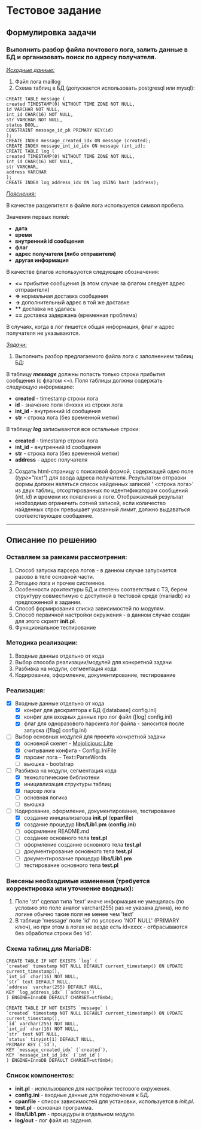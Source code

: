 # Тестовое задание 
## Формулировка задачи

### Выполнить разбор файла почтового лога, залить данные в БД и организовать поиск по адресу получателя.
<u>_Исходные данные:_</u>
1. Файл лога maillog
2. Схема таблиц в БД (допускается использовать postgresql или mysql):
```mysql
CREATE TABLE message (
created TIMESTAMP(0) WITHOUT TIME ZONE NOT NULL,
id VARCHAR NOT NULL,
int_id CHAR(16) NOT NULL,
str VARCHAR NOT NULL,
status BOOL,
CONSTRAINT message_id_pk PRIMARY KEY(id)
);
CREATE INDEX message_created_idx ON message (created);
CREATE INDEX message_int_id_idx ON message (int_id);
CREATE TABLE log (
created TIMESTAMP(0) WITHOUT TIME ZONE NOT NULL,
int_id CHAR(16) NOT NULL,
str VARCHAR,
address VARCHAR
);
CREATE INDEX log_address_idx ON log USING hash (address);
```
<u>_Пояснения:_</u>

В качестве разделителя в файле лога используется символ пробела.

Значения первых полей:

* __дата__
* __время__
* __внутренний id сообщения__
* __флаг__
* __адрес получателя (либо отправителя)__
* __другая информация__

В качестве флагов используются следующие обозначения:

* __<=__ прибытие сообщения (в этом случае за флагом следует адрес отправителя)
* __=>__ нормальная доставка сообщения
* __->__ дополнительный адрес в той же доставке
* __**__ доставка не удалась
* __==__ доставка задержана (временная проблема)

В случаях, когда в лог пишется общая информация, флаг и адрес получателя не указываются.

<u>_Задачи:_</u>

1. Выполнить разбор предлагаемого файла лога с заполнением таблиц БД: 

В таблицу ***message*** должны попасть только строки прибытия сообщения (с флагом <=). Поля таблицы должны содержать следующую информацию:

* __created__ - timestamp строки лога
* __id__ - значение поля id=xxxx из строки лога
* __int_id__ - внутренний id сообщения
* __str__ - строка лога (без временной метки)

В таблицу ***log*** записываются все остальные строки:

* __created__ - timestamp строки лога
* __int_id__ - внутренний id сообщения
* __str__ - строка лога (без временной метки)
* __address__ - адрес получателя

2. Создать html-страницу с поисковой формой, содержащей одно поле (*type="text"*) для ввода адреса получателя.
Результатом отправки формы должен являться список найденных записей '<timestamp> <строка лога>' из двух 
таблиц, отсортированных по идентификаторам сообщений (*int_id*) и времени их появления в логе.
Отображаемый результат необходимо ограничить сотней записей, если количество найденных строк превышает 
указанный лимит, должно выдаваться соответствующее сообщение.

___
## Описание по решению

### Оставляем за рамками рассмотрения:
1. Способ запуска парсера логов - в данном случае запускается разово в теле основной части.
2. Ротацию лога и прочее системное.
3. Особенности архитектуры БД и степень соответствия с ТЗ, берем структуру совместимую с доступной в тестовой среде (mariadb) из предложенной в задании.
4. Способ формирования списка зависимостей по модулям.
5. Способ первичной настройки окружения - в данном случае создан для этого скрипт **init.pl**.
6. Функциональное тестирование

### Методика реализации:
1. Входные данные отдельно от кода
2. Выбор способа реализации/модулей для конкретной задачи
3. Разбивка на модули, сегментация кода
4. Кодирование, оформление, документирование, тестирование

### Реализация:
- [x] Входные данные отдельно от кода
    - [x] конфиг для дескриптора к БД ([database] config.ini)
    - [x] конфиг для входных данных про лог файл ([log] config.ini)
    - [x] флаг для одноразового парсинга лог файла - заносится после запуска ([flag] config.ini)
- [ ] Выбор основных модулей для ~~проекта~~ конкретной задачи
    - [x] основной скелет - [Mojolicious::Lite](https://metacpan.org/pod/Mojolicious::Lite "на metacpan.org")
    - [x] считывание конфига - Config::IniFile
    - [x] парсинг лога - Text::ParseWords
    - [ ] вьюшка - bootstrap
- [ ] Разбивка на модули, сегментация кода
    - [x] технологические библиотеки
    - [x] инициализация структуры таблиц
    - [x] парсер лога
    - [ ] основная логика
    - [ ] вьюшка
- [ ] Кодирование, оформление, документирование, тестирование
    - [x] создание инициализатора **init.pl** (**cpanfile**)
    - [x] создание процедур **libs/Lib1.pm**  (**config.ini**)
    - [ ] оформление README.md
    - [ ] создание основного тела **test.pl**
    - [ ] оформление создание основного тела **test.pl**
    - [ ] документирование основного тела **test.pl**
    - [ ] документирование процедур **libs/Lib1.pm**
    - [ ] тестирование основного тела **test.pl**

### Внесены необходимые изменения (требуется корректировка или уточнение вводных):
1. Поле 'str' сделал типа 'text' иначе информация не умещалась (по условию это поле аналог varchar(255) раз не указана длина), но по логике обычно такие поля не менее чем 'text'
2. В таблице 'message' поле 'id' по условию 'NOT NULL' (PRIMARY ключ), но при этом в логах не везде есть id=xxxx - отбрасываются без обработки строки без 'id'.

### Схема таблиц для MariaDB:
```mysql
CREATE TABLE IF NOT EXISTS `log` (
`created` timestamp NOT NULL DEFAULT current_timestamp() ON UPDATE current_timestamp(),
`int_id` char(16) NOT NULL,
`str` text DEFAULT NULL,
`address` varchar(255) DEFAULT NULL,
KEY `log_address_idx` (`address`)
) ENGINE=InnoDB DEFAULT CHARSET=utf8mb4;

CREATE TABLE IF NOT EXISTS `message` (
`created` timestamp NOT NULL DEFAULT current_timestamp() ON UPDATE current_timestamp(),
`id` varchar(255) NOT NULL,
`int_id` char(16) NOT NULL,
`str` text NOT NULL,
`status` tinyint(1) DEFAULT NULL,
PRIMARY KEY (`id`),
KEY `message_created_idx` (`created`),
KEY `message_int_id_idx` (`int_id`)
) ENGINE=InnoDB DEFAULT CHARSET=utf8mb4;
```

### Список компонентов:
* **init.pl** - использовался для настройки тестового окружения.
* **config.ini** - входные данные для подключения к БД.
* **cpanfile** - список зависимостей для установки, используется в *init.pl*.
* **test.pl** - основная программа.
* **libs/Lib1.pm** - процедуры в отдельном модуле.
* **log/out** - лог файл из задания.
